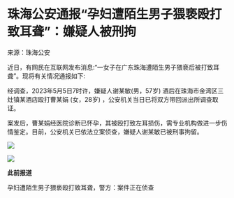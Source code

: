 # 珠海公安通报“孕妇遭陌生男子猥亵殴打致耳聋”：嫌疑人被刑拘

来源：珠海公安

近日，有网民在互联网发布消息:“一女子在广东珠海遭陌生男子猥亵后被打致耳聋”。现将有关情况通报如下:

经调查，2023年5月5日7时许，嫌疑人谢某敏(男，57岁) 酒后在珠海市金湾区三灶镇某酒店殴打曹某娟 (女，28岁)
，公安机关当日已将双方带回派出所调查取证。

案发后，曹某娟经医院诊断已怀孕，其被殴打致左耳损伤，需专业机构做进一步伤情鉴定。目前，公安机关已依法立案侦查，嫌疑人谢某敏已被刑事拘留。

![](https://inews.gtimg.com/om_bt/OuVlH3AaSpMuTq5mpuyLVLc_QH8hzslYn2WeEe1IbkcjMAA/1000)

![](https://inews.gtimg.com/om_bt/ODDCjqDLKKThLZKbszaQKSRe0k69KAZjbzZRXe-4QbKugAA/1000)

**此前报道**

孕妇遭陌生男子猥亵殴打致耳聋，警方：案件正在侦查

